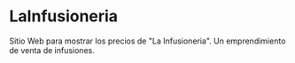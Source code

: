 # LaInfusioneria
Sitio Web para mostrar los precios de "La Infusioneria". Un emprendimiento de venta de infusiones.
